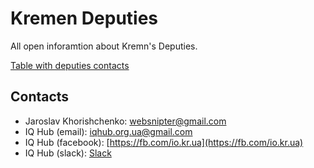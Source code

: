 # Kremen Deputies

All open inforamtion about Kremn's Deputies.

[Table with deputies contacts](https://www.kremen.gov.ua/index.php/rozdil/miska_vlada/rada/grafik_rady)

## Contacts

- Jaroslav Khorishchenko: [websnipter@gmail.com](mailto:websnipter@gmail.com)
- IQ Hub (email): [iqhub.org.ua@gmail.com](mailto:iqhub.org.ua@gmail.com)
- IQ Hub (facebook): [https://fb.com/io.kr.ua](https://fb.com/io.kr.ua)
- IQ Hub (slack): [Slack](https://slack.io.kr.ua/)